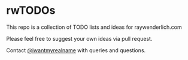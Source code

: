 # rwTODOs

This repo is a collection of TODO lists and ideas for raywenderlich.com

Please feel free to suggest your own ideas via pull request.

Contact [@iwantmyrealname](https://twitter.com/iwantmyreadname) with queries and questions.
